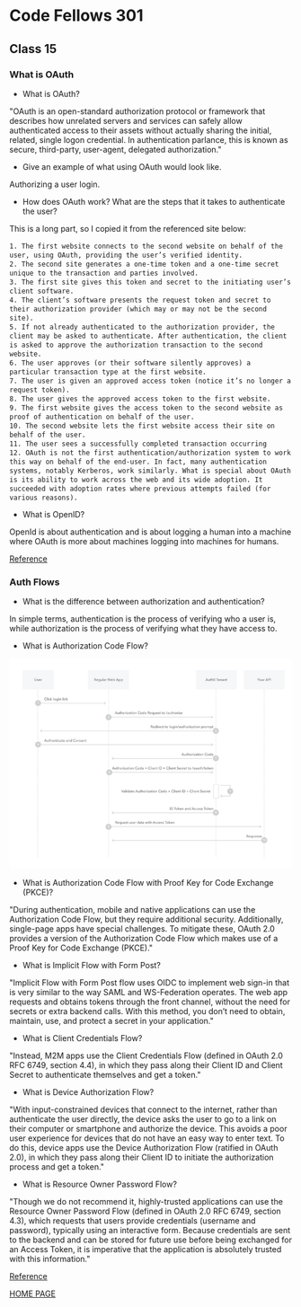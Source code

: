 # Code Fellows 301

## Class 15

### What is OAuth

- What is OAuth?

"OAuth is an open-standard authorization protocol or framework that describes how unrelated servers and services can safely allow authenticated access to their assets without actually sharing the initial, related, single logon credential. In authentication parlance, this is known as secure, third-party, user-agent, delegated authorization."

- Give an example of what using OAuth would look like.

Authorizing a user login.

- How does OAuth work? What are the steps that it takes to authenticate the user?

This is a long part, so I copied it from the referenced site below:


    1. The first website connects to the second website on behalf of the user, using OAuth, providing the user’s verified identity.
    2. The second site generates a one-time token and a one-time secret unique to the transaction and parties involved.
    3. The first site gives this token and secret to the initiating user’s client software.
    4. The client’s software presents the request token and secret to their authorization provider (which may or may not be the second site).
    5. If not already authenticated to the authorization provider, the client may be asked to authenticate. After authentication, the client is asked to approve the authorization transaction to the second website.
    6. The user approves (or their software silently approves) a particular transaction type at the first website.
    7. The user is given an approved access token (notice it’s no longer a request token).
    8. The user gives the approved access token to the first website.
    9. The first website gives the access token to the second website as proof of authentication on behalf of the user.
    10. The second website lets the first website access their site on behalf of the user.
    11. The user sees a successfully completed transaction occurring
    12. OAuth is not the first authentication/authorization system to work this way on behalf of the end-user. In fact, many authentication systems, notably Kerberos, work similarly. What is special about OAuth is its ability to work across the web and its wide adoption. It succeeded with adoption rates where previous attempts failed (for various reasons).

- What is OpenID?

OpenId is about authentication and is about logging a human into a machine where OAuth is more about machines logging into machines for humans.

[Reference](https://www.csoonline.com/article/3216404/what-is-oauth-how-the-open-authorization-framework-works.html)

### Auth Flows

- What is the difference between authorization and authentication?

In simple terms, authentication is the process of verifying who a user is, while authorization is the process of verifying what they have access to.

- What is Authorization Code Flow?

![Auth Code Flow](../img/AuthorizationCodeFlow.png)

- What is Authorization Code Flow with Proof Key for Code Exchange (PKCE)?

"During authentication, mobile and native applications can use the Authorization Code Flow, but they require additional security. Additionally, single-page apps have special challenges. To mitigate these, OAuth 2.0 provides a version of the Authorization Code Flow which makes use of a Proof Key for Code Exchange (PKCE)."

- What is Implicit Flow with Form Post?

"Implicit Flow with Form Post flow uses OIDC to implement web sign-in that is very similar to the way SAML and WS-Federation operates. The web app requests and obtains tokens through the front channel, without the need for secrets or extra backend calls. With this method, you don’t need to obtain, maintain, use, and protect a secret in your application."

- What is Client Credentials Flow?

"Instead, M2M apps use the Client Credentials Flow (defined in OAuth 2.0 RFC 6749, section 4.4), in which they pass along their Client ID and Client Secret to authenticate themselves and get a token."

- What is Device Authorization Flow?

"With input-constrained devices that connect to the internet, rather than authenticate the user directly, the device asks the user to go to a link on their computer or smartphone and authorize the device. This avoids a poor user experience for devices that do not have an easy way to enter text. To do this, device apps use the Device Authorization Flow (ratified in OAuth 2.0), in which they pass along their Client ID to initiate the authorization process and get a token."

- What is Resource Owner Password Flow?

"Though we do not recommend it, highly-trusted applications can use the Resource Owner Password Flow (defined in OAuth 2.0 RFC 6749, section 4.3), which requests that users provide credentials (username and password), typically using an interactive form. Because credentials are sent to the backend and can be stored for future use before being exchanged for an Access Token, it is imperative that the application is absolutely trusted with this information."

[Reference](https://auth0.com/docs/get-started/authentication-and-authorization-flow)

[HOME PAGE](https://getullrichordietrying.github.io/reading-notes/)

